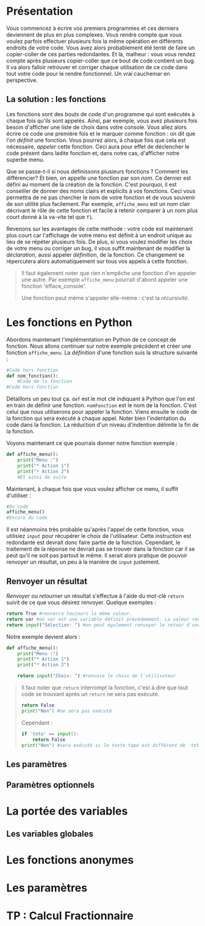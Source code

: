 # Présentation

Vous commencez à écrire vos premiers programmes et ces derniers deviennent de
plus en plus complexes. Vous rendre compte que vous voulez parfois effectuer
plusieurs fois la même opération en différents endroits de votre code. Vous
avez alors probablement été tenté de faire un copier-coller de ces parties
redondantes. Et là, malheur : vous vous rendez compte après plusieurs
copier-coller que ce bout de code contient un bug. Il va alors falloir
retrouver et corriger chaque utilisation de ce code dans tout votre code pour
le rendre fonctionnel. Un vrai cauchemar en perspective.

## La solution : les fonctions

Les fonctions sont des bouts de code d'un programme qui sont exécutés à chaque
fois qu'ils sont appelés. Ainsi, par exemple, vous avez plusieurs fois besoin
d'afficher une liste de choix dans votre console. Vous allez alors écrire ce
code une première fois et le marquer comme fonction : on dit que l'on *définit*
une fonction. Vous pourrez alors, à chaque fois que cela est nécessaire,
*appeler* cette fonction. Ceci aura pour effet de déclencher le code présent
dans ladite fonction et, dans notre cas, d'afficher notre superbe menu.

Que se passe-t-il si nous définissons plusieurs fonctions ? Comment les
différencier? Et bien, on appelle une fonction par son *nom*. Ce dernier est
défini au moment de la création de la fonction. C'est pourquoi, il est
conseiller de donner des noms clairs et explicits à vos fonctions. Ceci vous
permettra de ne pas chercher le nom de votre fonction et de vous souvenir de
son utilité plus facilement. Par exemple, `affiche_menu` est un nom clair
décrivant le rôle de cette fonction et facile à retenir comparer à un nom plus
court donné à la va-vite tel que `f1`.

Revenons sur les avantages de cette méthode : votre code est maintenant plus
court car l'affichage de votre menu est définit à un endroit unique au lieu de
se répéter plusieurs fois. De plus, si vous voulez modifier les choix de votre
menu ou corriger un bug, il vous suffit maintenant de modifier la
*déclaration*, aussi appeler *définition*, de la fonction. Ce changement se
répercutera alors automatiquement sur tous vos appels à cette fonction.

> Il faut également noter que rien n'empêche une fonction d'en appeler une
> autre. Par exemple `affiche_menu` pourrait d'abord appeler une fonction
> 'efface_console'.
>
> Une fonction peut même s'appeler elle-même : c'est la *récursivité*.

# Les fonctions en Python

Abordons maintenant l'implémentation en Python de ce concept de fonction. Nous
allons continuer sur notre exemple précédent et créer une fonction
`affiche_menu`. La *définition* d'une fonction suis la structure suivante :

```python
#Code hors fonction
def nom_fonction():
    #Code de la fonction
#Code hors fonction
```

Détaillons un peu tout ça. `def` est le mot clé indiquant à Python que l'on est
en train de définir une fonction. `nomFonction` est le nom de la fonction.
C'est celui que nous utiliserons pour appeler la fonction. Viens ensuite le
code de la fonction qui sera exécuté à chaque appel. Noter bien l'indentation
du code dans la fonction. La réduction d'un niveau d'indention délimite la fin
de la fonction.

Voyons maintenant ce que pourrais donner notre fonction exemple :

```python
def affiche_menu():
    print("Menu :")
    print("* Action 1")
    print("* Action 2")
    #Et ainsi de suite
```
Maintenant, à chaque fois que vous voulez afficher ce menu, il suffit
d'utiliser :

```python
#Du code
affiche_menu()
#Encore du code
```

Il est néanmoins très probable qu'après l'appel de cette fonction, vous
utilisiez `input` pour récupérer le choix de l'utilisateur. Cette instruction
est redondante est devrait donc faire partie de la fonction. Cependant, le
traitement de la réponse ne devrait pas se trouver dans la fonction car il se
peut qu'il ne soit pas partout le même. Il serait alors pratique de pouvoir
renvoyer un résultat, un peu à la manière de `input` justement.

## Renvoyer un résultat

*Renvoyer* ou *retourner* un résultat s'effectue à l'aide du mot-clé `return`
suivit de ce que vous désirez renvoyer. Quelque exemples :

```python
return True #renverra toujours la même valeur.
return var #où var est une variable définit précédemment. La valeur renvoyer peut alors être différentes selon les cas
return input("Sélection: ") #on peut également renvoyer le retour d'une autre fonction.
```

Notre exemple devient alors :

```python
def affiche_menu():
    print("Menu :")
    print("* Action 1")
    print("* Action 2")

    return input("Choix: ") #renvoie le choix de l'utilisateur
```

> Il faut noter que `return` interrompt la fonction, c'est à dire que tout code
> se trouvant après un `return` ne sera pas exécuté.
>
> ```python
> return False
> print("Non") #ne sera pas exécuté
> ```
> Cependant :
>
> ```python
> if 'toto' == input():
>     return False
> print("Non") #sera exécuté si le texte tapé est différent de 'toto'
> ```

## Les paramètres

## Paramètres optionnels

# La portée des variables

## Les variables globales

# Les fonctions anonymes

# Les paramètres

# TP : Calcul Fractionnaire
